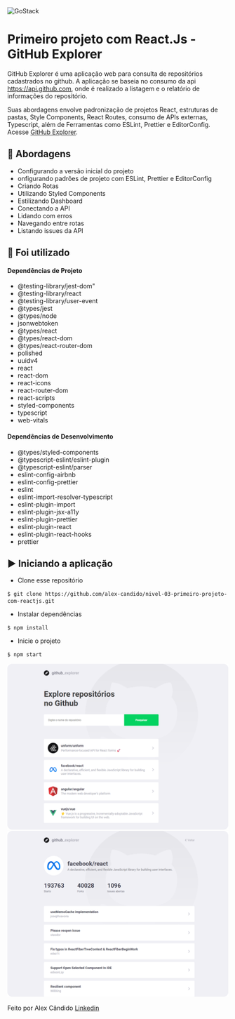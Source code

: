 <img alt="GoStack" src="https://storage.googleapis.com/golden-wind/bootcamp-gostack/header-desafios.png" />

# Primeiro projeto com React.Js - GitHub Explorer

GitHub Explorer é uma aplicação web para consulta de repositórios cadastrados no github. A aplicação se baseia no consumo da api https://api.github.com, onde é realizado a listagem e o relatório de informações do repositório. 

Suas abordagens envolve padronização de projetos React, estruturas de pastas, Style Components, React Routes, consumo de APIs externas, Typescript, além de Ferramentas como ESLint, Prettier e EditorConfig. Acesse [GitHub Explorer](github-explorer-reactjs.netlify.app).

## 🚀 Abordagens

- Configurando a versão inicial do projeto
- onfigurando padrões de projeto com ESLint, Prettier e EditorConfig
- Criando Rotas
- Utilizando Styled Components
- Estilizando Dashboard
- Conectando a API
- Lidando com erros
- Navegando entre rotas
- Listando issues da API

## 📌 Foi utilizado

#### Dependências de Projeto

- @testing-library/jest-dom"
- @testing-library/react
- @testing-library/user-event
- @types/jest
- @types/node
- jsonwebtoken
- @types/react
- @types/react-dom
- @types/react-router-dom
- polished
- uuidv4
- react
- react-dom
- react-icons
- react-router-dom
- react-scripts
- styled-components
- typescript
- web-vitals

#### Dependências de Desenvolvimento

- @types/styled-components
- @typescript-eslint/eslint-plugin
- @typescript-eslint/parser
- eslint-config-airbnb
- eslint-config-prettier
- eslint
- eslint-import-resolver-typescript
- eslint-plugin-import
- eslint-plugin-jsx-a11y
- eslint-plugin-prettier
- eslint-plugin-react
- eslint-plugin-react-hooks
- prettier

## ▶️ Iniciando a aplicação

- Clone esse repositório
```
$ git clone https://github.com/alex-candido/nivel-03-primeiro-projeto-com-reactjs.git
```
- Instalar dependências
```
$ npm install
```

- Inicie o projeto
```
$ npm start
```

<img src="/src/assets/github_explorer_dashboard.png" alt="layout">
<img src="/src/assets/github_explorer_drepository.png" alt="layout">

Feito por Alex Cândido [Linkedin](https://www.linkedin.com/in/alexcndd/)

